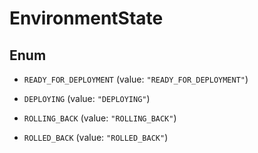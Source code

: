 

# EnvironmentState

## Enum


* `READY_FOR_DEPLOYMENT` (value: `"READY_FOR_DEPLOYMENT"`)

* `DEPLOYING` (value: `"DEPLOYING"`)

* `ROLLING_BACK` (value: `"ROLLING_BACK"`)

* `ROLLED_BACK` (value: `"ROLLED_BACK"`)



